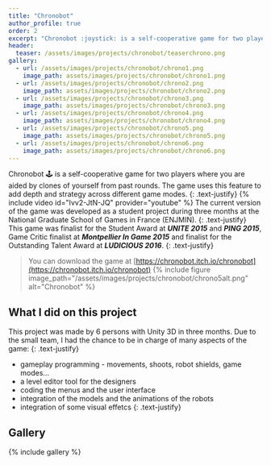 ```yaml
---
title: "Chronobot"
author_profile: true
order: 2
excerpt: "Chronobot :joystick: is a self-cooperative game for two players where you are aided by clones of yourself from past rounds."
header:
  teaser: /assets/images/projects/chronobot/teaserchrono.png
gallery:
  - url: /assets/images/projects/chronobot/chrono1.png
    image_path: assets/images/projects/chronobot/chrono1.png
  - url: /assets/images/projects/chronobot/chrono2.png
    image_path: assets/images/projects/chronobot/chrono2.png
  - url: /assets/images/projects/chronobot/chrono3.png
    image_path: assets/images/projects/chronobot/chrono3.png
  - url: /assets/images/projects/chronobot/chrono4.png
    image_path: assets/images/projects/chronobot/chrono4.png
  - url: /assets/images/projects/chronobot/chrono5.png
    image_path: assets/images/projects/chronobot/chrono5.png
  - url: /assets/images/projects/chronobot/chrono6.png
    image_path: assets/images/projects/chronobot/chrono6.png
---
```

Chronobot :joystick: is a self-cooperative game for two players where you are aided by clones of yourself from past rounds.
The game uses this feature to add depth and strategy across different game modes.
{: .text-justify}
{% include video id="Ivv2-JtN-JQ" provider="youtube" %} 
The current version of the game was developed as a student project during three months at the National Graduate School of Games in France (ENJMIN).
{: .text-justify}
This game was finalist for the Student Award at ***UNITE 2015*** and ***PING 2015***, Game Critic finalist at ***Montpellier In Game 2015*** and finalist for the Outstanding Talent Award at ***LUDICIOUS 2016***.
{: .text-justify}

> You can download the game at [https://chronobot.itch.io/chronobot](https://chronobot.itch.io/chronobot)
{% include figure image_path="/assets/images/projects/chronobot/chrono5alt.png" alt="Chronobot" %}
## What I did on this project
This project was made by 6 persons with Unity 3D in three months. Due to the small team, I had the chance to be in charge of many aspects of the game:
{: .text-justify}
* gameplay programming - movements, shoots, robot shields, game modes...
* a level editor tool for the designers
* coding the menus and the user interface
* integration of the models and the animations of the robots
* integration of some visual effetcs
{: .text-justify}

## Gallery
{% include gallery %}